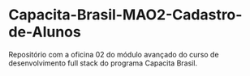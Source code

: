 # Capacita-Brasil-MAO2-Cadastro-de-Alunos
Repositório com a oficina 02 do módulo avançado do curso de desenvolvimento full stack do programa Capacita Brasil.

